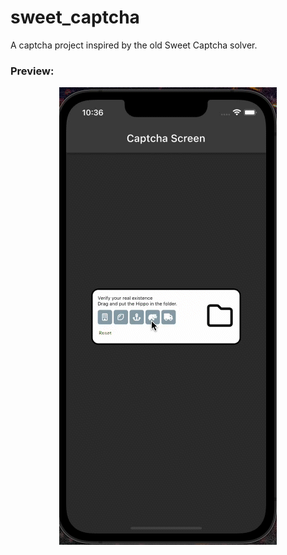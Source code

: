 # sweet_captcha

A captcha project inspired by the old Sweet Captcha solver.

### Preview: 

<p align="center"><img src="/example/example.gif" alt="Example" /></p>

